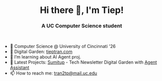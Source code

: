 <h1 align="center">Hi there 👋, I'm Tiep!</h1>
<h3 align="center">A UC Computer Science student</h3>
<br/>

<!--
**polskiXO/polskiXO** is a ✨ _special_ ✨ repository because its `README.md` (this file) appears on your GitHub profile.

Here are some ideas to get you started:

- 🔭 I’m currently working on ...
- 🌱 I’m currently learning ...
- 👯 I’m looking to collaborate on ...
- 🤔 I’m looking for help with ...
- 💬 Ask me about ...
- 📫 How to reach me: ...
- 😄 Pronouns: ...
- ⚡ Fun fact: ...
-->
- 🔭 Computer Science @ University of Cincinnati '26
- 🌱 Digital Garden: [tieptran.com](https://tieptran.com/)
- 🤔 I’m learning about AI Agent proj.
- 🧪 Latest Projects: [Sumitup](https://github.com/polskiTran/EEP25-Sumitup) - Tech Newsletter Digital Garden with [Agent Assistant](https://github.com/polskiTran/Sumitup-website-chatbot)
- 📫 How to reach me: tran2tp@mail.uc.edu
